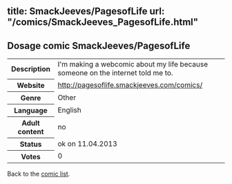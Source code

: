 title: SmackJeeves/PagesofLife
url: "/comics/SmackJeeves_PagesofLife.html"
---
Dosage comic SmackJeeves/PagesofLife
-----------------------------------------

<table class="comicinfo">
<tr>
<th>Description</th><td>I'm making a webcomic about my life because someone on the internet told me to.</td>
</tr>
<tr>
<th>Website</th><td><a href="http://pagesoflife.smackjeeves.com/comics/">http://pagesoflife.smackjeeves.com/comics/</a></td>
</tr>
<tr>
<th>Genre</th><td>Other</td>
</tr>
<tr>
<th>Language</th><td>English</td>
</tr>
<tr>
<th>Adult content</th><td>no</td>
</tr>
<tr>
<th>Status</th><td>ok on 11.04.2013</td>
</tr>
<tr>
<th>Votes</th><td>0</div></td>
</tr>
</table>

Back to the [comic list](../comic-index.html).
